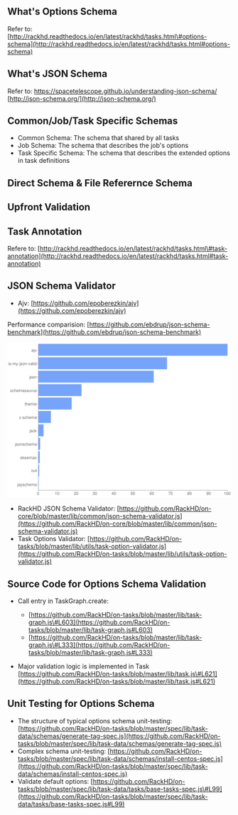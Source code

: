 ## What's Options Schema

Refer to: [http://rackhd.readthedocs.io/en/latest/rackhd/tasks.html\#options-schema](http://rackhd.readthedocs.io/en/latest/rackhd/tasks.html#options-schema)

## What's JSON Schema

Refer to: [https://spacetelescope.github.io/understanding-json-schema/   ](https://spacetelescope.github.io/understanding-json-schema/)[http://json-schema.org/](http://json-schema.org/)

## Common/Job/Task Specific Schemas

* Common Schema: The schema that shared by all tasks
* Job Schema: The schema that describes the job's options
* Task Specific Schema: The schema that describes the extended options in task definitions

## Direct Schema & File Referernce Schema



## Upfront Validation



## Task Annotation

Refere to: [http://rackhd.readthedocs.io/en/latest/rackhd/tasks.html\#task-annotation](http://rackhd.readthedocs.io/en/latest/rackhd/tasks.html#task-annotation)

## JSON Schema Validator

* Ajv: [https://github.com/epoberezkin/ajv](https://github.com/epoberezkin/ajv)

Performance comparision: [https://github.com/ebdrup/json-schema-benchmark](https://github.com/ebdrup/json-schema-benchmark)

![](/assets/json-schema-validatior-performance-comparision.png)

* RackHD JSON Schema Validator: [https://github.com/RackHD/on-core/blob/master/lib/common/json-schema-validator.js](https://github.com/RackHD/on-core/blob/master/lib/common/json-schema-validator.js)
* Task Options Validator: [https://github.com/RackHD/on-tasks/blob/master/lib/utils/task-option-validator.js](https://github.com/RackHD/on-tasks/blob/master/lib/utils/task-option-validator.js)

## Source Code for Options Schema Validation

* Call entry in TaskGraph.create: 
  * [https://github.com/RackHD/on-tasks/blob/master/lib/task-graph.js\#L603](https://github.com/RackHD/on-tasks/blob/master/lib/task-graph.js#L603)
  * [https://github.com/RackHD/on-tasks/blob/master/lib/task-graph.js\#L333](https://github.com/RackHD/on-tasks/blob/master/lib/task-graph.js#L333)

* Major validation logic is implemented in Task [https://github.com/RackHD/on-tasks/blob/master/lib/task.js\#L621](https://github.com/RackHD/on-tasks/blob/master/lib/task.js#L621)

## Unit Testing for Options Schema

* The structure of typical options schema unit-testing: [https://github.com/RackHD/on-tasks/blob/master/spec/lib/task-data/schemas/generate-tag-spec.js](https://github.com/RackHD/on-tasks/blob/master/spec/lib/task-data/schemas/generate-tag-spec.js)
* Complex schema unit-testing: [https://github.com/RackHD/on-tasks/blob/master/spec/lib/task-data/schemas/install-centos-spec.js](https://github.com/RackHD/on-tasks/blob/master/spec/lib/task-data/schemas/install-centos-spec.js)
* Validate default options: [https://github.com/RackHD/on-tasks/blob/master/spec/lib/task-data/tasks/base-tasks-spec.js\#L99](https://github.com/RackHD/on-tasks/blob/master/spec/lib/task-data/tasks/base-tasks-spec.js#L99)



